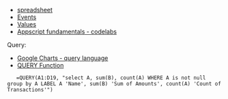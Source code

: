 
* [spreadsheet](https://developers.google.com/apps-script/reference/spreadsheet/spreadsheet-app#getactive)
* [Events](https://developers.google.com/apps-script/guides/triggers/events)
* [Values](https://developers.google.com/sheets/api/guides/values)
* [Appscript fundamentals - codelabs](https://developers.google.com/apps-script/quickstart/fundamentals-codelabs)



Query:

* [Google Charts - query language](https://developers.google.com/chart/interactive/docs/querylanguage)
* [QUERY Function ](https://support.google.com/docs/answer/3093343?hl=en&ref_topic=9054531)

```
   =QUERY(A1:D19, "select A, sum(B), count(A) WHERE A is not null group by A LABEL A 'Name', sum(B) 'Sum of Amounts', count(A) 'Count of Transactions'")
```
